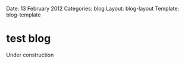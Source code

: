 Date: 13 February 2012
Categories: blog
Layout: blog-layout
Template: blog-template

# test blog

Under construction